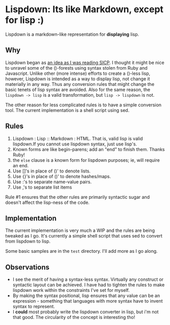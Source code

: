 Lispdown: Its like Markdown, except for lisp :)
===============================================
Lispdown is a markdown-like representation for **displaying** lisp.

Why
----
Lispdown began as [an idea as I was reading SICP](http://tt2n.blogspot.com/search/label/lispdown). I thought it might be nice to unravel some of the ()-forests using syntax stolen from Ruby and Javascript. Unlike other (more intense) efforts to create a ()-less lisp, however, Lispdown is intended as a way to display lisp, not change it materially in any way. Thus any conversion rules that might change the basic tenets of lisp syntax are avoided. Also for the same reason, the `lispdown -> lisp` is a valid transformation, but `lisp -> lispdown` is not.

The other reason for less complicated rules is to have a simple conversion tool. The current implementation is a shell script using sed.

Rules
-----
1. Lispdown : Lisp :: Markdown : HTML. That is, valid lisp is valid lispdown.If you cannot use lispdown syntax, just use lisp's.
2. Known forms are like begin-parens; add an "end" to finish them. Thanks Ruby!
  1. the `else` clause is a known form for lispdown purposes; ie, will require an end.
3. Use []'s in place of ()' to denote lists.
4. Use {}'s in place of ()' to denote hashes/maps.
5. Use :'s to separate name-value pairs.
6. Use ,'s to separate list items

Rule #1 ensures that the other rules are primarily syntactic sugar and doesn't affect the lisp-ness of the code.

Implementation
--------------
The current implementation is very much a WIP and the rules are being tweaked as I go. It's currently a simple shell script that uses sed to convert from lispdown to lisp.

Some basic samples are in the `test` directory. I'll add more as I go along.

Observations
------------
* I see the merit of having a syntax-less syntax. Virtually any construct or syntactic layout can be achieved. I have had to tighten the rules to make lispdown work within the constraints I've set for myself.
* By making the syntax positional, lisp ensures that any value can be an expression - something that languages with more syntax have to invent syntax to represent.
* I **could** most probably write the lispdown converter in lisp, but i'm not that good. The circularity of the concept is interesting tho!